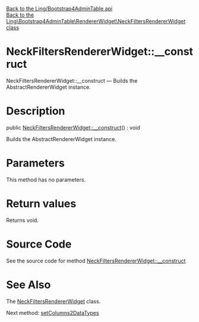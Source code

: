 [Back to the Ling/Bootstrap4AdminTable api](https://github.com/lingtalfi/Bootstrap4AdminTable/blob/master/doc/api/Ling/Bootstrap4AdminTable.md)<br>
[Back to the Ling\Bootstrap4AdminTable\RendererWidget\NeckFiltersRendererWidget class](https://github.com/lingtalfi/Bootstrap4AdminTable/blob/master/doc/api/Ling/Bootstrap4AdminTable/RendererWidget/NeckFiltersRendererWidget.md)


NeckFiltersRendererWidget::__construct
================



NeckFiltersRendererWidget::__construct — Builds the AbstractRendererWidget instance.




Description
================


public [NeckFiltersRendererWidget::__construct](https://github.com/lingtalfi/Bootstrap4AdminTable/blob/master/doc/api/Ling/Bootstrap4AdminTable/RendererWidget/NeckFiltersRendererWidget/__construct.md)() : void




Builds the AbstractRendererWidget instance.




Parameters
================

This method has no parameters.


Return values
================

Returns void.








Source Code
===========
See the source code for method [NeckFiltersRendererWidget::__construct](https://github.com/lingtalfi/Bootstrap4AdminTable/blob/master/RendererWidget/NeckFiltersRendererWidget.php#L24-L28)


See Also
================

The [NeckFiltersRendererWidget](https://github.com/lingtalfi/Bootstrap4AdminTable/blob/master/doc/api/Ling/Bootstrap4AdminTable/RendererWidget/NeckFiltersRendererWidget.md) class.

Next method: [setColumns2DataTypes](https://github.com/lingtalfi/Bootstrap4AdminTable/blob/master/doc/api/Ling/Bootstrap4AdminTable/RendererWidget/NeckFiltersRendererWidget/setColumns2DataTypes.md)<br>

